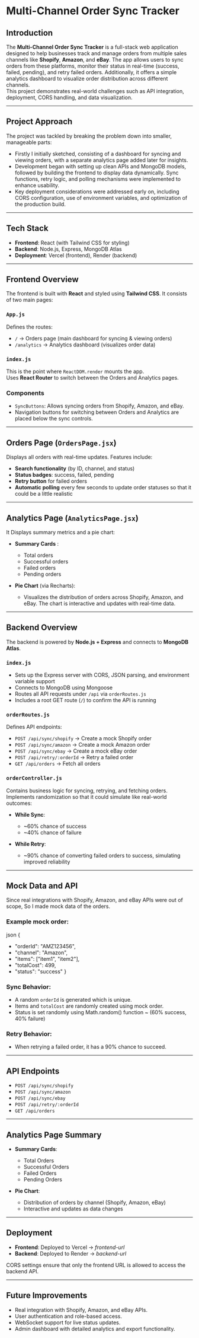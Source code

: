 # Multi-Channel Order Sync Tracker

## Introduction  
The **Multi-Channel Order Sync Tracker** is a full-stack web application designed to help businesses track and manage orders from multiple sales channels like **Shopify**, **Amazon**, and **eBay**. The app allows users to sync orders from these platforms, monitor their status in real-time (success, failed, pending), and retry failed orders. Additionally, it offers a simple analytics dashboard to visualize order distribution across different channels.  
This project demonstrates real-world challenges such as API integration, deployment, CORS handling, and data visualization.

---

## Project Approach  
The project was tackled by breaking the problem down into smaller, manageable parts:

- Firstly I initially sketched, consisting of a dashboard for syncing and viewing orders, with a separate analytics page added later for insights.  
- Development began with setting up clean APIs and MongoDB models, followed by building the frontend to display data dynamically. Sync functions, retry logic, and polling mechanisms were implemented to enhance usability.  
- Key deployment considerations were addressed early on, including CORS configuration, use of environment variables, and optimization of the production build.

---

## Tech Stack  

- **Frontend**: React (with Tailwind CSS for styling)  
- **Backend**: Node.js, Express, MongoDB Atlas  
- **Deployment**: Vercel (frontend), Render (backend)

---

## Frontend Overview  
The frontend is built with **React** and styled using **Tailwind CSS**. It consists of two main pages:

### `App.js`  
Defines the routes:  
- `/` → Orders page (main dashboard for syncing & viewing orders)  
- `/analytics` → Analytics dashboard (visualizes order data)

### `index.js`  
This is the point where `ReactDOM.render` mounts the app.  
Uses **React Router** to switch between the Orders and Analytics pages.

### Components  
- `SyncButtons`: Allows syncing orders from Shopify, Amazon, and eBay.  
- Navigation buttons for switching between Orders and Analytics are placed below the sync controls.

---

## Orders Page (`OrdersPage.jsx`)  

Displays all orders with real-time updates. Features include:
- **Search functionality** (by ID, channel, and status)  
- **Status badges**: success, failed, pending  
- **Retry button** for failed orders  
- **Automatic polling** every few seconds to update order statuses so that it could be a little realistic

---

## Analytics Page (`AnalyticsPage.jsx`)  

It Displays summary metrics and a pie chart:
- **Summary Cards** :  
  - Total orders  
  - Successful orders  
  - Failed orders  
  - Pending orders  

- **Pie Chart** (via Recharts):  
    - Visualizes the distribution of orders across Shopify, Amazon, and eBay. The chart is interactive and updates with real-time data.

---

## Backend Overview  
The backend is powered by **Node.js + Express** and connects to **MongoDB Atlas**.

### `index.js`  

- Sets up the Express server with CORS, JSON parsing, and environment variable support  
- Connects to MongoDB using Mongoose  
- Routes all API requests under `/api` via `orderRoutes.js`  
- Includes a root GET route (`/`) to confirm the API is running

### `orderRoutes.js`  

Defines API endpoints:
- `POST /api/sync/shopify` → Create a mock Shopify order  
- `POST /api/sync/amazon` → Create a mock Amazon order  
- `POST /api/sync/ebay` → Create a mock eBay order  
- `POST /api/retry/:orderId` → Retry a failed order  
- `GET /api/orders` → Fetch all orders

### `orderController.js`  

Contains business logic for syncing, retrying, and fetching orders.  
Implements randomization so that it could simulate like real-world outcomes:

- **While Sync**:  
  - ~60% chance of success  
  - ~40% chance of failure  

- **While Retry**:  
  - ~90% chance of converting failed orders to success, simulating improved reliability

---

## Mock Data and API  

Since real integrations with Shopify, Amazon, and eBay APIs were out of scope, So I made mock data of the orders.
### Example mock order:

json
{
  - "orderId": "AMZ123456",
  - "channel": "Amazon",
  - "items": ["item1", "item2"],
  - "totalCost": 499,
  - "status": "success"
}

### Sync Behavior:
- A random `orderId` is generated which is unique.
- Items and `totalCost` are randomly created using mock order.
- Status is set randomly using Math.random() function ~ (60% success, 40% failure)

### Retry Behavior:
- When retrying a failed order, it has a 90% chance to succeed.

---

## API Endpoints  

- `POST /api/sync/shopify`  
- `POST /api/sync/amazon`  
- `POST /api/sync/ebay`  
- `POST /api/retry/:orderId`  
- `GET /api/orders`

---

## Analytics Page Summary  

- **Summary Cards**:  
  - Total Orders  
  - Successful Orders  
  - Failed Orders  
  - Pending Orders  

- **Pie Chart**:  
  - Distribution of orders by channel (Shopify, Amazon, eBay)  
  - Interactive and updates as data changes

---

## Deployment  

- **Frontend**: Deployed to Vercel → _frontend-url_  
- **Backend**: Deployed to Render → _backend-url_

CORS settings ensure that only the frontend URL is allowed to access the backend API.

---

## Future Improvements  

- Real integration with Shopify, Amazon, and eBay APIs.  
- User authentication and role-based access.
- WebSocket support for live status updates.
- Admin dashboard with detailed analytics and export functionality.
